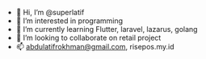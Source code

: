 - 👋 Hi, I’m @superlatif
- 👀 I’m interested in programming
- 🌱 I’m currently learning Flutter, laravel, lazarus, golang
- 💞️ I’m looking to collaborate on retail project 
- 📫 abdulatifrokhman@gmail.com, risepos.my.id

<!---
superlatif/superlatif is a ✨ special ✨ repository because its `README.md` (this file) appears on your GitHub profile.
You can click the Preview link to take a look at your changes.
--->

